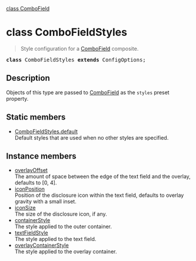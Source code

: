 [class ComboField](ComboField.md)

# class ComboFieldStyles

> Style configuration for a [ComboField](ComboField.md) composite.

<pre class="docgen_signature"><b>class</b> ComboFieldStyles <b>extends</b> ConfigOptions;</pre>

## Description

Objects of this type are passed to [ComboField](ComboField.md) as the `styles` preset property.

## Static members

- [<!--{ref:property}-->ComboFieldStyles.default](ComboFieldStyles_default.md) <!--{refchip:static}-->\
    Default styles that are used when no other styles are specified.

## Instance members

- [<!--{ref:property}-->overlayOffset](ComboFieldStyles_overlayOffset.md) \
    The amount of space between the edge of the text field and the overlay, defaults to [0, 4].
- [<!--{ref:property}-->iconPosition](ComboFieldStyles_iconPosition.md) \
    Position of the disclosure icon within the text field, defaults to overlay gravity with a small inset.
- [<!--{ref:property}-->iconSize](ComboFieldStyles_iconSize.md) \
    The size of the disclosure icon, if any.
- [<!--{ref:property}-->containerStyle](ComboFieldStyles_containerStyle.md) \
    The style applied to the outer container.
- [<!--{ref:property}-->textFieldStyle](ComboFieldStyles_textFieldStyle.md) \
    The style applied to the text field.
- [<!--{ref:property}-->overlayContainerStyle](ComboFieldStyles_overlayContainerStyle.md) \
    The style applied to the overlay container.